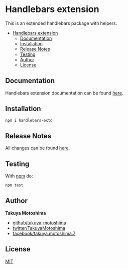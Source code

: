 # Handlebars extension
This is an extended handlebars package with helpers.

- [Handlebars extension](#handlebars-extension)
  - [Documentation](#documentation)
  - [Installation](#installation)
  - [Release Notes](#release-notes)
  - [Testing](#testing)
  - [Author](#author)
  - [License](#license)

## Documentation
Handlebars extension documentation can be found [here](https://takuya-motoshima.github.io/handlebars-extd/v1/).

## Installation
```sh
npm i handlebars-extd
```

## Release Notes
All changes can be found [here](CHANGELOG.md).

## Testing
With [npm](http://npmjs.org) do:

```sh
npm test
```

## Author
**Takuya Motoshima**

* [github/takuya-motoshima](https://github.com/takuya-motoshima)
* [twitter/TakuyaMotoshima](https://twitter.com/TakuyaMotoshima)
* [facebook/takuya.motoshima.7](https://www.facebook.com/takuya.motoshima.7)

## License
[MIT](LICENSE)